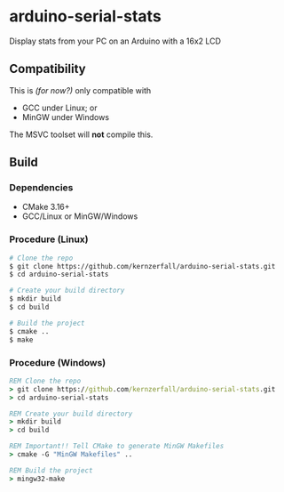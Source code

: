 # arduino-serial-stats

Display stats from your PC on an Arduino with a 16x2 LCD

## Compatibility

This is _(for now?)_ only compatible with

* GCC under Linux; or
* MinGW under Windows

The MSVC toolset will **not** compile this.

## Build

### Dependencies

* CMake 3.16+
* GCC/Linux or MinGW/Windows

### Procedure (Linux)

```bash
# Clone the repo
$ git clone https://github.com/kernzerfall/arduino-serial-stats.git
$ cd arduino-serial-stats

# Create your build directory
$ mkdir build
$ cd build

# Build the project
$ cmake ..
$ make
```

### Procedure (Windows)

```cmd
REM Clone the repo
> git clone https://github.com/kernzerfall/arduino-serial-stats.git
> cd arduino-serial-stats

REM Create your build directory
> mkdir build
> cd build

REM Important!! Tell CMake to generate MinGW Makefiles
> cmake -G "MinGW Makefiles" ..

REM Build the project
> mingw32-make
```

